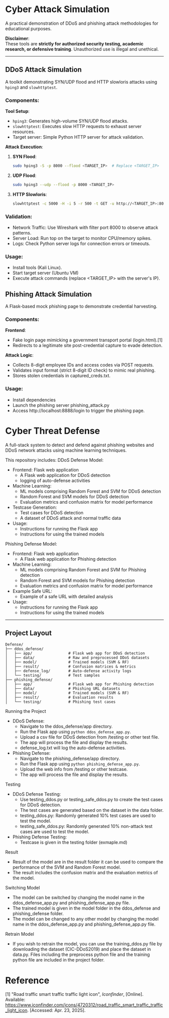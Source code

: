 # Cyber Attack Simulation  
A practical demonstration of DDoS and phishing attack methodologies for educational purposes.  

**Disclaimer**:  
These tools are **strictly for authorized security testing, academic research, or defensive training**. Unauthorized use is illegal and unethical.  

---

## DDoS Attack Simulation  
A toolkit demonstrating SYN/UDP flood and HTTP slowloris attacks using `hping3` and `slowhttptest`.  

### Components:  
**Tool Setup**:  
- `hping3`: Generates high-volume SYN/UDP flood attacks.  
- `slowhttptest`: Executes slow HTTP requests to exhaust server resources.  
- Target server: Simple Python HTTP server for attack validation. 

**Attack Execution**:  
1. **SYN Flood**:  
   ```bash  
   sudo hping3 -S -p 8000 --flood <TARGET_IP>  # Replace <TARGET_IP>
2. **UDP Flood**:
   ```bash  
   sudo hping3 --udp --flood -p 8000 <TARGET_IP>
3. **HTTP Slowloris**:
    ```bash  
   slowhttptest -c 5000 -H -i 5 -r 500 -t GET -u http://<TARGET_IP>:8000 -x 24 -p 10
 ### Validation:
- Network Traffic: Use Wireshark with filter port 8000 to observe attack patterns.
- Server Load: Run top on the target to monitor CPU/memory spikes.
- Logs: Check Python server logs for connection errors or timeouts.
 ### Usage:
 - Install tools (Kali Linux).
- Start target server (Ubuntu VM)
- Execute attack commands (replace <TARGET_IP> with the server's IP).



## Phishing Attack Simulation
A Flask-based mock phishing page to demonstrate credential harvesting.

### Components:  
**Frontend**:
- Fake login page mimicking a government transport portal (login.html).[1]
- Redirects to a legitimate site post-credential capture to evade detection.
  
**Attack Logic**:  
- Collects 8-digit employee IDs and access codes via POST requests.
- Validates input format (strict 8-digit ID check) to mimic real phishing.
- Stores stolen credentials in captured_creds.txt.
 ### Usage:
- Install dependencies
- Launch the phishing server phishing_attack.py
- Access http://localhost:8888/login to trigger the phishing page.

# Cyber Threat Defense

A full-stack system to detect and defend against phishing websites and DDoS network attacks using machine learning techniques.

This repository includes:
DDoS Defense Model:
- Frontend: Flask web application
  - A Flask web application for DDoS detection
  - logging of auto-defense activities
- Machine Learning:
  - ML models comprising Random Forest and SVM for DDoS detection
  - Random Forest and SVM models for DDoS detection
  - Evaluation metrics and confusion matrix for model performance
- Testcase Generation:
  - Test cases for DDoS detection
  - A dataset of DDoS attack and normal traffic data
- Usage:
  - Instructions for running the Flask app
  - Instructions for using the trained models


Phishing Defense Model:
- Frontend: Flask web application
  - A Flask web application for Phishing detection
- Machine Learning:
  - ML models comprising Random Forest and SVM for Phishing detection
  - Random Forest and SVM models for Phishing detection
  - Evaluation metrics and confusion matrix for model performance
- Example Safe URL:
  - Example of a safe URL with detailed analysis
- Usage:
  - Instructions for running the Flask app
  - Instructions for using the trained models
---

## Project Layout

```
Defense/
├── ddos_defense/
│   ├── app/                # Flask web app for DDoS detection
│   ├── data/               # Raw and preprocessed DDoS datasets
│   ├── model/              # Trained models (SVM & RF)
│   ├── result/             # Confusion matrices & metrics
│   ├── defense_log/        # Auto-defense activity logs
│   └── testing/            # Test samples
├── phishing_defense/
│   ├── app/                # Flask web app for Phishing detection
│   ├── data/               # Phishing URL datasets
│   ├── model/              # Trained models (SVM & RF)
│   ├── result/             # Evaluation results
│   └── testing/            # Phishing test cases
```

Running the Project
- DDoS Defense:
  - Navigate to the ddos_defense/app directory.
  - Run the Flask app using `python ddos_defense_app.py`.
  - Upload a csv file for DDoS detection from /testing or other test file.
  - The app will process the file and display the results.
  - defense_log.txt will log the auto-defense activities.
- Phishing Defense:
  - Navigate to the phishing_defense/app directory.
  - Run the Flask app using `python phishing_defense_app.py`.
  - Upload the web info from /testing or other testcase.
  - The app will process the file and display the results.

Testing
- DDoS Defense Testing:
  - Use testing_ddos.py or testing_safe_ddos.py to create the test cases for DDoS detection. 
  - The test cases are generated based on the dataset in the data folder.
  - testing_ddos.py: Randomly generated 10% test cases are used to test the model.
  - testing_safe_ddos.py: Randomly generated 10% non-attack test cases are used to test the model.
- Phishing Defense Testing:
  - Testcase is given in the testing folder (exmaple.md)

Result
  - Result of the model are in the result folder it can be used to compare the performance of the SVM and Random Forest model.
  - The result includes the confusion matrix and the evaluation metrics of the model.

Switching Model
  - The model can be switched by changing the model name in the ddos_defense_app.py and phishing_defense_app.py file.
  - The trained model is given in the model folder in the ddos_defense and phishing_defense folder.
  - The model can be changed to any other model by changing the model name in the ddos_defense_app.py and phishing_defense_app.py file.

Retrain Model 
  - If you wish to retrain the model, you can use the training_ddos.py file by downloading the 
  dataset (CIC-DDoS2019) and place the dataset in data.py.
  Files including the preprocess python file and the training python file are included in the project folder.
# Reference
[1] "Road traffic smart traffic traffic light icon", *Iconfinder*, [Online]. Available: https://www.iconfinder.com/icons/4720312/road_traffic_smart_traffic_traffic_light_icon. [Accessed: Apr. 23, 2025].

